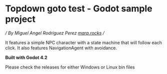 # Topdown goto test - Godot sample project

*/ By Miguel Angel Rodriguez Perez [marp.rocks](https://marp.rocks) /*

It features a simple NPC character with a state machine that will follow each click. It also features NavigationAgent with avoidance.

**Built with Godot 4.2**

Please check the releases for either Windows or Linux bin files
